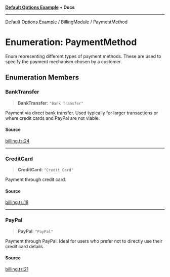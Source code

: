 [**Default Options Example**](../../README.md) • **Docs**

***

[Default Options Example](../../modules.md) / [BillingModule](../README.md) / PaymentMethod

# Enumeration: PaymentMethod

Enum representing different types of payment methods.
These are used to specify the payment mechanism chosen by a customer.

## Enumeration Members

### BankTransfer

> **BankTransfer**: `"Bank Transfer"`

Payment via direct bank transfer. Used typically for larger transactions or where credit cards and PayPal are not viable.

#### Source

[billing.ts:24](https://github.com/typedoc2md/typedoc-plugin-markdown-examples/blob/38eb87a4b515962ebbfbbc47ab56d2442dce4b6d/examples/src/billing.ts#L24)

***

### CreditCard

> **CreditCard**: `"Credit Card"`

Payment through credit card.

#### Source

[billing.ts:18](https://github.com/typedoc2md/typedoc-plugin-markdown-examples/blob/38eb87a4b515962ebbfbbc47ab56d2442dce4b6d/examples/src/billing.ts#L18)

***

### PayPal

> **PayPal**: `"PayPal"`

Payment through PayPal. Ideal for users who prefer not to directly use their credit card details.

#### Source

[billing.ts:21](https://github.com/typedoc2md/typedoc-plugin-markdown-examples/blob/38eb87a4b515962ebbfbbc47ab56d2442dce4b6d/examples/src/billing.ts#L21)
